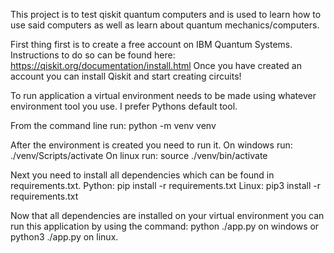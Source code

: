 This project is to test qiskit quantum computers and is used to learn how to use said computers as well as learn about quantum mechanics/computers.

First thing first is to create a free account on IBM Quantum Systems. Instructions to do so can be found here: https://qiskit.org/documentation/install.html
Once you have created an account you can install Qiskit and start creating circuits!

To run application a virtual environment needs to be made using whatever environment tool you use. I prefer Pythons default tool.

From the command line run: python -m venv venv

After the environment is created you need to run it.
On windows run: ./venv/Scripts/activate
On linux run: source ./venv/bin/activate

Next you need to install all dependencies which can be found in requirements.txt. 
Python:
pip install -r requirements.txt
Linux:
pip3 install -r requirements.txt

Now that all dependencies are installed on your virtual environment you can run this application by using the command:
python ./app.py on windows or python3 ./app.py on linux.